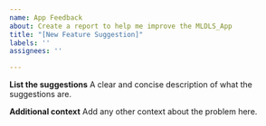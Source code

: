 ```yaml
---
name: App Feedback
about: Create a report to help me improve the MLDLS_App
title: "[New Feature Suggestion]"
labels: ''
assignees: ''

---
```


**List the suggestions**
A clear and concise description of what the suggestions are.

**Additional context**
Add any other context about the problem here.
